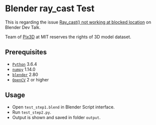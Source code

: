 # Blender ray_cast Test
This is regarding the issue [Ray_cast() not working at blocked location](https://devtalk.blender.org/t/ray-cast-not-working-at-blocked-location/10180) on Blender Dev Talk.

Team of [Pix3D](http://pix3d.csail.mit.edu/) at MIT reserves the rights of 3D model dataset.

## Prerequisites
- [`Python`](https://www.python.org) 3.6.4
- [`numpy`](http://www.numpy.org) 1.14.0
- [`blender`](https://www.blender.org) 2.80
- [`OpenCV`](https://opencv.org/) 2 or higher

## Usage
* Open `test_step1.blend` in Blender Script interface.
* Run `test_step2.py`.
* Output is shown and saved in folder `output`.
